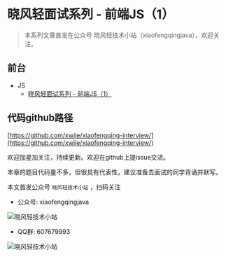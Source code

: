 # 晓风轻面试系列  - 前端JS（1）

> 本系列文章首发在公众号 晓风轻技术小站（xiaofengqingjava），欢迎关注。


## 前台

- JS
	- [晓风轻面试系列  - 前端JS（1）](doc/)

## 代码github路径

[https://github.com/xwjie/xiaofengqing-interview/](https://github.com/xwjie/xiaofengqing-interview/)

欢迎加星加关注，持续更新。欢迎在github上提issue交流。

本章的题目代码量不多，但很具有代表性，建议准备去面试的同学背诵并默写。

本文首发公众号 `晓风轻技术小站` ，扫码关注

- 公众号: xiaofengqingjava

![晓风轻技术小站](xiaofengqingjava.jpg)

- QQ群: 607679993

![晓风轻技术小站](qq.png)
